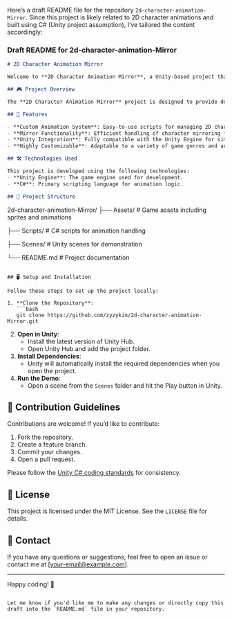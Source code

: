 Here’s a draft README file for the repository `2d-character-animation-Mirror`. Since this project is likely related to 2D character animations and built using C# (Unity project assumption), I’ve tailored the content accordingly:

### Draft README for 2d-character-animation-Mirror

```markdown
# 2D Character Animation Mirror

Welcome to **2D Character Animation Mirror**, a Unity-based project that simplifies the creation and implementation of 2D character animations in games. This project leverages the Unity Engine and C# to provide a streamlined and customizable animation system.

## 🎮 Project Overview

The **2D Character Animation Mirror** project is designed to provide developers with the tools and scripts needed to create seamless 2D character animations. Whether you're building a platformer, RPG, or any other 2D game, this project offers a solid foundation for your character animation needs.

## 🚀 Features

- **Custom Animation System**: Easy-to-use scripts for managing 2D character animations.
- **Mirror Functionality**: Efficient handling of character mirroring for directional animations.
- **Unity Integration**: Fully compatible with the Unity Engine for simple setup and use.
- **Highly Customizable**: Adaptable to a variety of game genres and art styles.

## 🛠️ Technologies Used

This project is developed using the following technologies:
- **Unity Engine**: The game engine used for development.
- **C#**: Primary scripting language for animation logic.

## 📂 Project Structure

```
2d-character-animation-Mirror/
├── Assets/          # Game assets including sprites and animations

├── Scripts/         # C# scripts for animation handling

├── Scenes/          # Unity scenes for demonstration

└── README.md        # Project documentation

```

## 🖥️ Setup and Installation

Follow these steps to set up the project locally:

1. **Clone the Repository**:
   ```bash
   git clone https://github.com/zyzykin/2d-character-animation-Mirror.git
   ```
2. **Open in Unity**:
   - Install the latest version of Unity Hub.
   - Open Unity Hub and add the project folder.
3. **Install Dependencies**:
   - Unity will automatically install the required dependencies when you open the project.
4. **Run the Demo**:
   - Open a scene from the `Scenes` folder and hit the Play button in Unity.

## 🤝 Contribution Guidelines

Contributions are welcome! If you’d like to contribute:

1. Fork the repository.
2. Create a feature branch.
3. Commit your changes.
4. Open a pull request.

Please follow the [Unity C# coding standards](https://learn.microsoft.com/en-us/dotnet/csharp/fundamentals/coding-style/coding-conventions) for consistency.

## 📜 License

This project is licensed under the MIT License. See the `LICENSE` file for details.

## 📧 Contact

If you have any questions or suggestions, feel free to open an issue or contact me at [your-email@example.com].

---

Happy coding! 🎉
```

Let me know if you'd like me to make any changes or directly copy this draft into the `README.md` file in your repository.
